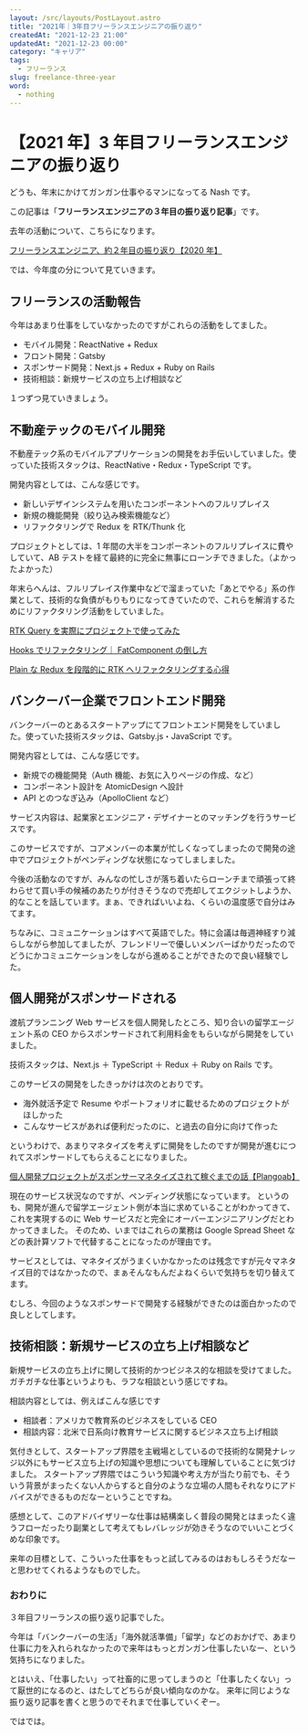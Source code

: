 ```yaml
---
layout: /src/layouts/PostLayout.astro
title: "2021年｜3年目フリーランスエンジニアの振り返り"
createdAt: "2021-12-23 21:00"
updatedAt: "2021-12-23 00:00"
category: "キャリア"
tags:
  - フリーランス
slug: freelance-three-year
word:
  - nothing
---
```


# 【2021 年】3 年目フリーランスエンジニアの振り返り

どうも、年末にかけてガンガン仕事やるマンになってる Nash です。

この記事は「**フリーランスエンジニアの３年目の振り返り記事**」です。

去年の活動について、こちらになります。

[フリーランスエンジニア、約２年目の振り返り【2020 年】](/freelance-two-year)

では、今年度の分について見ていきます。

## フリーランスの活動報告

今年はあまり仕事をしていなかったのですがこれらの活動をしてました。

- モバイル開発：ReactNative + Redux
- フロント開発：Gatsby
- スポンサード開発：Next.js + Redux + Ruby on Rails
- 技術相談：新規サービスの立ち上げ相談など

１つずつ見ていきましょう。

## 不動産テックのモバイル開発

不動産テック系のモバイルアプリケーションの開発をお手伝いしていました。使っていた技術スタックは、ReactNative・Redux・TypeScript です。

開発内容としては、こんな感じです。

- 新しいデザインシステムを用いたコンポーネントへのフルリプレイス
- 新規の機能開発（絞り込み検索機能など）
- リファクタリングで Redux を RTK/Thunk 化

プロジェクトとしては、1 年間の大半をコンポーネントのフルリプレイスに費やしていて、AB テストを経て最終的に完全に無事にローンチできました。（よかったよかった）

年末らへんは、フルリプレイス作業中などで溜まっていた「あとでやる」系の作業として、技術的な負債がもりもりになってきていたので、これらを解消するためにリファクタリング活動をしていました。

[RTK Query を実際にプロジェクトで使ってみた](/rtk-query)

[Hooks でリファクタリング｜ FatComponent の倒し方](/refactor-fat-component)

[Plain な Redux を段階的に RTK へリファクタリングする心得](/refactoring-redux-to-rtk)

## バンクーバー企業でフロントエンド開発

バンクーバーのとあるスタートアップにてフロントエンド開発をしていました。使っていた技術スタックは、Gatsby.js・JavaScript です。

開発内容としては、こんな感じです。

- 新規での機能開発（Auth 機能、お気に入りページの作成、など）
- コンポーネント設計を AtomicDesign へ設計
- API とのつなぎ込み（ApolloClient など）

サービス内容は、起業家とエンジニア・デザイナーとのマッチングを行うサービスです。

このサービスですが、コアメンバーの本業が忙しくなってしまったので開発の途中でプロジェクトがペンディングな状態になってしましました。

今後の活動なのですが、みんなの忙しさが落ち着いたらローンチまで頑張って終わらせて買い手の候補のあたりが付きそうなので売却してエクジットしようか、的なことを話しています。まぁ、できればいいよね、くらいの温度感で自分はみてます。

ちなみに、コミュニケーションはすべて英語でした。特に会議は毎週神経すり減らしながら参加してましたが、フレンドリーで優しいメンバーばかりだったのでどうにかコミュニケーションをしながら進めることができたので良い経験でした。

## 個人開発がスポンサードされる

渡航プランニング Web サービスを個人開発したところ、知り合いの留学エージェント系の CEO からスポンサードされて利用料金をもらいながら開発をしていました。

技術スタックは、Next.js ＋ TypeScript ＋ Redux ＋ Ruby on Rails です。

このサービスの開発をしたきっかけは次のとおりです。

- 海外就活予定で Resume やポートフォリオに載せるためのプロジェクトがほしかった
- こんなサービスがあれば便利だったのに、と過去の自分に向けて作った

というわけで、あまりマネタイズを考えずに開発をしたのですが開発が進むにつれてスポンサードしてもらえることになりました。

[個人開発プロジェクトがスポンサーマネタイズされて稼ぐまでの話【Plangoab】](/plangoab-sponsored)

現在のサービス状況なのですが、ペンディング状態になっています。
というのも、開発が進んで留学エージェント側が本当に求めていることがわかってきて、これを実現するのに Web サービスだと完全にオーバーエンジニアリングだとわかってきました。
そのため、いまではこれらの業務は Google Spread Sheet などの表計算ソフトで代替することになったのが理由です。

サービスとしては、マネタイズがうまくいかなかったのは残念ですが元々マネタイズ目的ではなかったので、まぁそんなもんだよねくらいで気持ちを切り替えてます。

むしろ、今回のようなスポンサードで開発する経験ができたのは面白かったので良しとしてします。

## 技術相談：新規サービスの立ち上げ相談など

新規サービスの立ち上げに関して技術的かつビジネス的な相談を受けてました。ガチガチな仕事というよりも、ラフな相談という感じですね。

相談内容としては、例えばこんな感じです

- 相談者：アメリカで教育系のビジネスをしている CEO
- 相談内容：北米で日系向け教育サービスに関するビジネス立ち上げ相談

気付きとして、スタートアップ界隈を主戦場としているので技術的な開発ナレッジ以外にもサービス立ち上げの知識や思想についても理解していることに気づけました。
スタートアップ界隈ではこういう知識や考え方が当たり前でも、そういう背景がまったくない人からすると自分のような立場の人間もそれなりにアドバイスができるものだなーということですね。

感想として、このアドバイザリーな仕事は結構楽しく普段の開発とはまったく違うフローだったり副業として考えてもレバレッジが効きそうなのでいいことづくめな印象です。

来年の目標として、こういった仕事をもっと試してみるのはおもしろそうだなーと思わせてくれるようなものでした。

### おわりに

３年目フリーランスの振り返り記事でした。

今年は「バンクーバーの生活」「海外就活準備」「留学」などのおかげで、あまり仕事に力を入れられなかったので来年はもっとガンガン仕事したいなー、という気持ちになりました。

とはいえ、「仕事したい」って社畜的に思ってしまうのと「仕事したくない」って厭世的になるのと、はたしてどちらが良い傾向なのかな。
来年に同じような振り返り記事を書くと思うのでそれまで仕事していくぞー。

ではでは。
